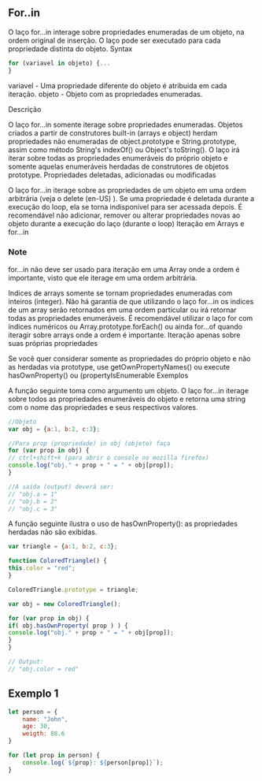 ## For..in

O laço for...in interage sobre propriedades enumeradas de um objeto, na ordem original de inserção. O laço pode ser executado para cada propriedade distinta do objeto.
Syntax

```js
for (variavel in objeto) {...
}
```

variavel - Uma propriedade diferente do objeto é atribuida em cada iteração.
objeto - Objeto com as propriedades enumeradas.

Descrição

O laço for...in somente iterage sobre propriedades enumeradas. Objetos criados a partir de construtores built-in (arrays e object) herdam propriedades não enumeradas de object.prototype e String.prototype, assim como método String's indexOf() ou Object's toString(). O laço irá iterar sobre todas as propriedades enumeráveis do próprio objeto e somente aquelas enumeráveis herdadas de construtores de objetos prototype.
Propriedades deletadas, adicionadas ou modificadas

O laço for...in iterage sobre as propriedades de um objeto em uma ordem arbitrária (veja o delete (en-US) ). Se uma propriedade é deletada durante a execução do loop, ela se torna indisponível para ser acessada depois. É recomendável não adicionar, remover ou alterar propriedades novas ao objeto durante a execução do laço (durante o loop)
Iteração em Arrays e for...in

### Note

for...in não deve ser usado para iteração em uma Array onde a ordem é importante, visto que ele iterage em uma ordem arbitrária.

Indices de arrays somente se tornam propriedades enumeradas com inteiros (integer). Não há garantia de que utilizando o laço for...in os indices de um array serão retornados em uma ordem particular ou irá retornar todas as propriedades enumeráveis. É recomendável utilizar o laço for com índices numéricos ou Array.prototype.forEach() ou ainda for...of quando iteragir sobre arrays onde a ordem é importante.
Iteração apenas sobre suas próprias propriedades

Se você quer considerar somente as propriedades do próprio objeto e não as herdadas via prototype, use getOwnPropertyNames() ou execute hasOwnProperty() ou (propertyIsEnumerable
Exemplos

A função seguinte toma como argumento um objeto. O laço for...in iterage sobre todos as propriedades enumeráveis do objeto e retorna uma string com o nome das propriedades e seus respectivos valores.

```js
//Objeto
var obj = {a:1, b:2, c:3};

//Para prop (propriedade) in obj (objeto) faça
for (var prop in obj) {
// ctrl+shift+k (para abrir o console no mozilla firefox)
console.log("obj." + prop + " = " + obj[prop]);
}

//A saída (output) deverá ser:
// "obj.a = 1"
// "obj.b = 2"
// "obj.c = 3"

```


A função seguinte ilustra o uso de hasOwnProperty(): as propriedades herdadas não são exibidas.
```js
var triangle = {a:1, b:2, c:3};

function ColoredTriangle() {
this.color = "red";
}

ColoredTriangle.prototype = triangle;

var obj = new ColoredTriangle();

for (var prop in obj) {
if( obj.hasOwnProperty( prop ) ) {
console.log("obj." + prop + " = " + obj[prop]);
}
}

// Output:
// "obj.color = red"
```

## Exemplo 1

```js
let person = {
    name: "John",
    age: 30,
    weigth: 88.6
}

for (let prop in person) {
    console.log(`${prop}: ${person[prop]}`);
}
```
